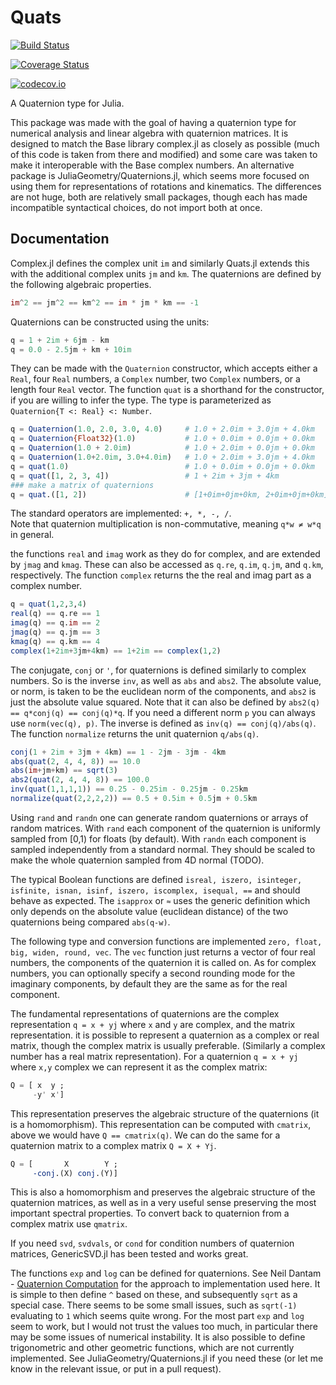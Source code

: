 # Quats

[![Build Status](https://travis-ci.org/spacedome/Quats.jl.svg?branch=master)](https://travis-ci.org/spacedome/Quats.jl)

[![Coverage Status](https://coveralls.io/repos/spacedome/Quats.jl/badge.svg?branch=master&service=github)](https://coveralls.io/github/spacedome/Quats.jl?branch=master)

[![codecov.io](http://codecov.io/github/spacedome/Quats.jl/coverage.svg?branch=master)](http://codecov.io/github/spacedome/Quats.jl?branch=master)

A Quaternion type for Julia.

This package was made with the goal of having a quaternion type for numerical analysis and linear algebra with quaternion matrices.
It is designed to match the Base library complex.jl as closely as possible (much of this code is taken from there and modified) and some care was taken to make it interoperable with the Base complex numbers.
An alternative package is JuliaGeometry/Quaternions.jl, which seems more focused on using them for representations of rotations and kinematics.
The differences are not huge, both are relatively small packages, though each has made incompatible syntactical choices, do not import both at once.


## Documentation

Complex.jl defines the complex unit `im` and similarly Quats.jl extends this with the additional complex units `jm` and `km`.
The quaternions are defined by the following algebraic properties.
```julia
im^2 == jm^2 == km^2 == im * jm * km == -1
```

Quaternions can be constructed using the units:
```julia
q = 1 + 2im + 6jm - km
q = 0.0 - 2.5jm + km + 10im
 ```
They can be made with the `Quaternion` constructor, which accepts either a `Real`, four `Real` numbers, a `Complex` number, two `Complex` numbers, or a length four `Real` vector. The function `quat` is a shorthand for the constructor, if you are willing to infer the type. The type is parameterized as `Quaternion{T <: Real} <: Number`.
```julia
q = Quaternion(1.0, 2.0, 3.0, 4.0)     # 1.0 + 2.0im + 3.0jm + 4.0km
q = Quaternion{Float32}(1.0)           # 1.0 + 0.0im + 0.0jm + 0.0km
q = Quaternion(1.0 + 2.0im)            # 1.0 + 2.0im + 0.0jm + 0.0km
q = Quaternion(1.0+2.0im, 3.0+4.0im)   # 1.0 + 2.0im + 3.0jm + 4.0km
q = quat(1.0)                          # 1.0 + 0.0im + 0.0jm + 0.0km
q = quat([1, 2, 3, 4])                 # 1 + 2im + 3jm + 4km
### make a matrix of quaternions
q = quat.([1, 2])                      # [1+0im+0jm+0km, 2+0im+0jm+0km]
```

The standard operators are implemented: `+, *, -, /`.  
Note that quaternion multiplication is non-commutative, meaning `q*w ≠ w*q` in general.

the functions `real` and `imag` work as they do for complex, and are extended by `jmag` and `kmag`.
These can also be accessed as `q.re`, `q.im`, `q.jm`, and `q.km`, respectively.
The function `complex` returns the the real and imag part as a complex number.
```julia
q = quat(1,2,3,4)
real(q) == q.re == 1
imag(q) == q.im == 2
jmag(q) == q.jm == 3
kmag(q) == q.km == 4
complex(1+2im+3jm+4km) == 1+2im == complex(1,2)
```

The conjugate, `conj` or `'`, for quaternions is defined similarly to complex numbers.
So is the inverse `inv`, as well as `abs` and `abs2`.
The absolute value, or norm, is taken to be the euclidean norm of the components, and `abs2` is just the absolute value squared.
Note that it can also be defined by `abs2(q) == q*conj(q) == conj(q)*q`.
If you need a different norm `p` you can always use `norm(vec(q), p)`.
The inverse is defined as `inv(q) == conj(q)/abs(q)`.
The function `normalize` returns the unit quaternion `q/abs(q)`.
```julia
conj(1 + 2im + 3jm + 4km) == 1 - 2jm - 3jm - 4km
abs(quat(2, 4, 4, 8)) == 10.0
abs(im+jm+km) == sqrt(3)
abs2(quat(2, 4, 4, 8)) == 100.0
inv(quat(1,1,1,1)) == 0.25 - 0.25im - 0.25jm - 0.25km
normalize(quat(2,2,2,2)) == 0.5 + 0.5im + 0.5jm + 0.5km
```



Using `rand` and `randn` one can generate random quaternions or arrays of random matrices.
With `rand` each component of the quaternion is uniformly sampled from [0,1) for floats (by default).
With `randn` each component is sampled independently from a standard normal.
They should be scaled to make the whole quaternion sampled from 4D normal (TODO).


The typical Boolean functions are defined `isreal, iszero, isinteger, isfinite, isnan, isinf, iszero, iscomplex, isequal, ==` and should behave as expected.
The `isapprox` or `≈` uses the generic definition which only depends on the absolute value (euclidean distance) of the two quaternions being compared `abs(q-w)`.

The following type and conversion functions are implemented `zero, float, big, widen, round, vec`.
The `vec` function just returns a vector of four real numbers, the components of the quaternion it is called on.
As for complex numbers, you can optionally specify a second rounding mode for the imaginary components, by default they are the same as for the real component.

The fundamental representations of quaternions are the complex representation `q = x + yj` where `x` and `y` are complex, and the matrix representation.
it is possible to represent a quaternion as a complex or real matrix, though the complex matrix is usually preferable.
(Similarly a complex number has a real matrix representation).
For a quaternion `q = x + yj` where `x,y` complex we can represent it as the complex matrix:
```julia
Q = [ x  y ;
     -y' x']
```
This representation preserves the algebraic structure of the quaternions (it is a homomorphism).
This representation can be computed with `cmatrix`, above we would have `Q == cmatrix(q)`.
We can do the same for a quaternion matrix to a complex matrix `Q = X + Yj`.
```julia
Q = [       X        Y ;
     -conj.(X) conj.(Y)]
```
This is also a homomorphism and preserves the algebraic structure of the quaternion matrices, as well as in a very useful sense preserving the most important spectral properties.
To convert back to quaternion from a complex matrix use `qmatrix`.


If you need `svd`, `svdvals`, or `cond` for condition numbers of quaternion matrices, GenericSVD.jl has been tested and works great.

The functions `exp` and `log` can be defined for quaternions.
See Neil Dantam - [Quaternion Computation](http://www.neil.dantam.name/note/dantam-quaternion.pdf) for the approach to implementation used here.
It is simple to then define `^` based on these, and subsequently `sqrt` as a special case.
There seems to be some small issues, such as `sqrt(-1)` evaluating to `1` which seems quite wrong.
For the most part `exp` and `log` seem to work, but I would not trust the values too much, in particular there may be some issues of numerical instability.
It is also possible to define trigonometric and other geometric functions, which are not currently implemented. See JuliaGeometry/Quaternions.jl if you need these (or let me know in the relevant issue, or put in a pull request).
